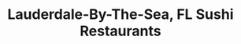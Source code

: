 ---
layout: city
title: Lauderdale-By-The-Sea, FL Sushi Restaurants
permalink: /florida/lauderdale-by-the-sea/
stateAbbr: FL
stateName: Florida
cityName: Lauderdale-By-The-Sea
---